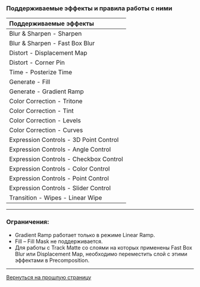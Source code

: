 ### Поддерживаемые эффекты и правила работы с ними

|**Поддерживаемые эффекты**              |
|:---------------------------------------|
| Blur & Sharpen - Sharpen               |
| Blur & Sharpen - Fast Box Blur         |
| Distort - Displacement Map             |
| Distort - Corner Pin                   |
| Time - Posterize Time                  | 
| Generate - Fill                        | 
| Generate - Gradient Ramp               | 
| Color Correction - Tritone             | 
| Color Correction - Tint                | 
| Color Correction - Levels              | 
| Color Correction - Curves              | 
| Expression Controls - 3D Point Control | 
| Expression Controls - Angle Control    | 
| Expression Controls - Checkbox Control | 
| Expression Controls - Color Control    | 
| Expression Controls - Point Control    | 
| Expression Controls - Slider Control   | 
| Transition - Wipes - Linear Wipe       | 

---

### Ограничения:
- Gradient Ramp работает только в режиме Linear Ramp.
- Fill – Fill Mask не поддерживается.
- Для работы с Track Matte со слоями на которых применены Fast Box Blur или Displacement Map, необходимо переместить слой с этими эффектами в Precomposition.

---

[Вернуться на прошлую страницу](effects.md)